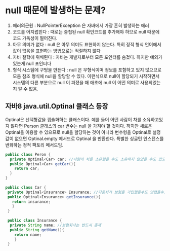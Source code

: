 # null 때문에 발생하는 문제?
1. 에러의근원 : NullPointerException 은 자바에서 가장 흔히 발생하는 에러
2. 코드를 어지럽힌다 : 때로는 중첩된 null 확인코드를 추가해야 하므로 null 때문에 코드 가독성이 떨어진다.
3. 아무 의미가 없다 : null 은 아무 의미도 표현하지 않는다. 특히 정적 형식 언어에서 값이 없음을 표현하는 방법으로는 적절하지 않다
4. 자바 철학에 위배된다 : 자바는 개발자로부터 모든 포인터를 숨겼다. 하지만 예외가 있는게 null 포인터다
5. 형식 시스템에 구멍을 만든다 : null 은 무형식이며 정보를 포함하고 있지 않으므로 모듬 참조 형식에 null을 할당할 수 있다. 이런식으로 null이 
할당되기 시작하면서 시스템의 다른 부분으로 null 이 퍼졌을 때 애초에 null 이 어떤 의미로 사용되었는지 알 수 없음.

## 자바8 java.util.Optinal<T> 클래스 등장
Optinal은 선택형값을 캡슐화하는 클래스이다. 예를 들어 어떤 사람이 차를 소유하고있지 않다면 Person 클래스의 car 변수는
null 을 가져야 할 것이다. 하지만 새로운 Optinal을 이용할 수 있으므로 null을 할당하는 것이 아니라 변수형을 Optinal<Car>로 설정
값이 없으면 Optinal.empty 메서드로 Optinal 을 반환한다. 특별한 싱글턴 인스턴스를 반화하는 정적 팩토리 메서드임.

 ```java
 public class Peron {
   private Optinal<Car> car; //사람이 차를 소유했을 수도 소유하지 않았을 수도 있으므로 Optinal 로 정의
   public Optinal<Car> getCar(){
     return car;
   }
 }
  
 public class Car {
  private Optinal<Insurance> Insurance; //자동차가 보험을 가입했을수도 안했을수도 있으므로 Optinal 로 정의
  public Optinal<Insurance> getInsurance(){
    return insurance;
    }
  }
  
  public class Insurance {
   private String name; //보험회사는 반드시 존재
   public String getName(){
     return name;
     }
  }
 ```
